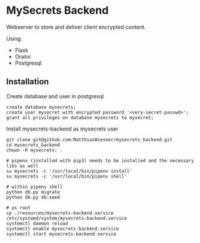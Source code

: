 # MySecrets Backend

Webserver to store and deliver client encrypted content.

Using:
- Flask
- Orator
- Postgresql

## Installation
Create database and user in postgresql
```
create database mysecrets;
create user mysecret with encrypted password '<very-secret-passwd>';
grant all privileges on database mysecrets to mysecret;
```

Install mysecrets-backend as mysecrets user
```
git clone git@github.com:MatthiasWiesner/mysecrets_backend.git
cd mysecrets_backend
chown -R mysecrets: .

# pipenv (installed with pip3) needs to be installed and the necessary libs as well
su mysecrets -c '/usr/local/bin/pipenv install'
su mysecrets -c '/usr/local/bin/pipenv shell'

# within pipenv shell
python db.py migrate
python db.py db:seed

# as root
cp ./resources/mysecrets-backend.service /etc/systemd/system/mysecrets-backend.service
systemctl daemon reload
systemctl enable mysecrets-backend.service
systemctl start mysecrets-backend.service
```